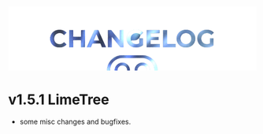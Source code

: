  <img src="https://raw.githubusercontent.com/DroidX-UI-Devices/Official_Devices/13/banners/changelogs.png" />

# v1.5.1 LimeTree

- some misc changes and bugfixes.

